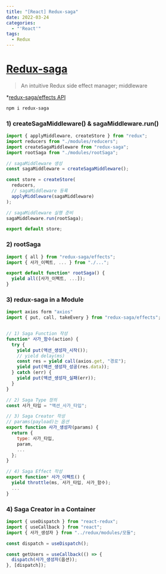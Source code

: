 ```yaml
---
title: "[React] Redux-saga"
date: 2022-03-24
categories:
  - "'React'"
tags:
  - Redux
---
```


# [Redux-saga](https://redux-saga.js.org/docs/introduction/GettingStarted)

> An intuitive Redux side effect manager; middleware

\*[redux-saga/effects API](https://redux-saga.js.org/docs/api#effect-creators)

```bash
npm i redux-saga
```

### 1) createSagaMiddleware() & sagaMiddleware.run()

```js
import { applyMiddleware, createStore } from "redux";
import reducers from "./modules/reducers";
import createSagaMiddleware from "redux-saga";
import rootSaga from "./modules/rootSaga";

// sagaMiddleware 생성
const sagaMiddleware = createSagaMiddleware();

const store = createStore(
  reducers,
  // sagaMiddleware 등록
  applyMiddleware(sagaMiddleware)
);

// sagaMiddleware 실행 준비
sagaMiddleware.run(rootSaga);

export default store;
```

### 2) rootSaga

```js
import { all } from "redux-saga/effects";
import { 사가_이펙트, ... } from "./...";

export default function* rootSaga() {
  yield all([사가_이펙트, ...]);
}
```

### 3) redux-saga in a Module

```js
import axios form "axios"
import { put, call, takeEvery } from "redux-saga/effects";


// 1) Saga Function 작성
function* 사가_함수(action) {
  try {
    yield put(액션_생성자_시작());
    // yield delay(ms)
    const res = yield call(axios.get, "경로");
    yield put(액션_생성자_성공(res.data));
  } catch (err) {
    yield put(액션_생성자_실패(err));
  }
}

// 2) Saga Type 정의
const 사가_타입 = "액션_사가_타입";

// 3) Saga Creator 작성
// params(payload)는 옵션
export function 사가_생성자(params) {
  return {
    type: 사가_타입,
    param,
    ...
  };
}

// 4) Saga Effect 작성
export function* 사가_이펙트() {
  yield throttle(ms, 사가_타입, 사가_함수);
  ...
}
```

### 4) Saga Creator in a Container

```js
import { useDispatch } from "react-redux";
import { useCallback } from "react";
import { 사가_생성자 } from "../redux/modules/모듈";

const dispatch = useDispatch();

const getUsers = useCallback(() => {
  dispatch(사가_생성자(옵션));
}, [dispatch]);
```
